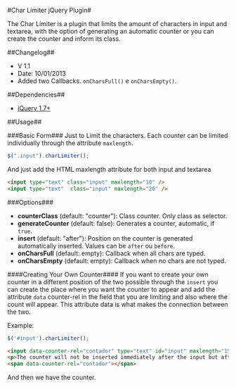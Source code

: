 #Char Limiter jQuery Plugin#

The Char Limiter is a plugin that limits the amount of characters in input and textarea, with the option of generating an automatic counter or you can create the counter and inform its class.

##Changelog##

* V 1.1
* Date: 10/01/2013
* Added two Callbacks. `onCharsFull()` e `onCharsEmpty()`.

##Dependencies##

* [jQuery 1.7+](http://jquery.com/download/)

##Usage##

###Basic Form###
Just to Limit the characters. Each counter can be limited individually through the attribute `maxlength`.
```javascript
$(".input").charLimiter();
```
And just add the HTML maxlength attribute for both input and textarea
```html
<input type="text" class="input" maxlength="10" />
<input type="text"  class="input" maxlength="20" />
```
###Options###
* **counterClass** (default: "counter"): Class counter. Only class as selector.
* **generateCounter** (default: false): Generates a counter, automatic, if `true`.
* **insert** (default: "after"): Position on the counter is generated automatically inserted. Values ​​can be `after` ou `before`.
* **onCharsFull** (default: empty): Callback when all chars are typed.
* **onCharsEmpty** (default: empty): Callback when no chars are not typed.

####Creating Your Own Counter####
If you want to create your own counter in a different position of the two possible through the `insert` you can create the place where you want the counter to appear and add the attribute `data` counter-rel in the field that you are limiting and also where the count will appear. This attribute data is what makes the connection between the two.

Example:
```javascript
$('#input').charLimiter();
```

```html
<input data-counter-rel="contador" type="text" id="input" maxlength="15" />
<p>The counter will not be inserted immediately after the input but after the P</p>
<span data-counter-rel="contador"></span>
```

And then we have the counter.
